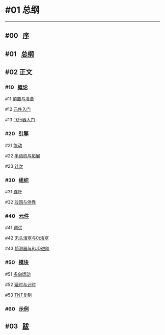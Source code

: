 # #01 总纲

---

## #00 &nbsp; [序](SlimeTech/Twisuki/序.md)

## #01 &nbsp; [总纲](SlimeTech/Twisuki/总纲.md)

## #02 正文

### #10 &nbsp; [概论](SlimeTech/Twisuki/1/10.md)

#11 [前置与准备](SlimeTech/Twisuki/1/11.md)

#12 [元件入门](SlimeTech/Twisuki/1/12.md)

#13 [飞行器入门](SlimeTech/Twisuki/1/13.md)

### #20 &nbsp; [引擎](SlimeTech/Twisuki/2/20.md)

#21 [能动]()

#22 [半动机与拓展]()

#23 [计次]()

### #30 &nbsp; [组织]()

#31 [连杆]()

#32 [驳回与停靠]()

### #40 &nbsp; [元件]()

#41 [调试]()

#42 [无头活塞与0t活塞]()

#43 [侦测器与BUD进阶]()

### #50 &nbsp; [模块]()

#51 [多向运动]()

#52 [延时与计时]()

#53 [TNT复制]()

### #60 &nbsp; [示例]()

## #03 &nbsp; [跋]()